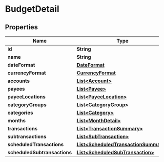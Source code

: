
# BudgetDetail

## Properties
Name | Type | Description | Notes
------------ | ------------- | ------------- | -------------
**id** | **String** |  | 
**name** | **String** |  | 
**dateFormat** | [**DateFormat**](DateFormat.md) |  |  [optional]
**currencyFormat** | [**CurrencyFormat**](CurrencyFormat.md) |  |  [optional]
**accounts** | [**List&lt;Account&gt;**](Account.md) |  |  [optional]
**payees** | [**List&lt;Payee&gt;**](Payee.md) |  |  [optional]
**payeeLocations** | [**List&lt;PayeeLocation&gt;**](PayeeLocation.md) |  |  [optional]
**categoryGroups** | [**List&lt;CategoryGroup&gt;**](CategoryGroup.md) |  |  [optional]
**categories** | [**List&lt;Category&gt;**](Category.md) |  |  [optional]
**months** | [**List&lt;MonthDetail&gt;**](MonthDetail.md) |  |  [optional]
**transactions** | [**List&lt;TransactionSummary&gt;**](TransactionSummary.md) |  |  [optional]
**subtransactions** | [**List&lt;SubTransaction&gt;**](SubTransaction.md) |  |  [optional]
**scheduledTransactions** | [**List&lt;ScheduledTransactionSummary&gt;**](ScheduledTransactionSummary.md) |  |  [optional]
**scheduledSubtransactions** | [**List&lt;ScheduledSubTransaction&gt;**](ScheduledSubTransaction.md) |  |  [optional]



